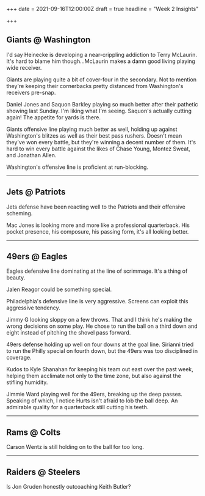 +++
date = 2021-09-16T12:00:00Z
draft = true
headline = "Week 2 Insights"

+++
## Giants @ Washington

I'd say Heinecke is developing a near-crippling addiction to Terry McLaurin. It's hard to blame him though...McLaurin makes a damn good living playing wide receiver.

Giants are playing quite a bit of cover-four in the secondary. Not to mention they're keeping their cornerbacks pretty distanced from Washington's receivers pre-snap.

Daniel Jones and Saquon Barkley playing so much better after their pathetic showing last Sunday. I'm liking what I'm seeing. Saquon's actually cutting again! The appetite for yards is there.

Giants offensive line playing much better as well, holding up against Washington's blitzes as well as their best pass rushers. Doesn't mean they've won every battle, but they're winning a decent number of them. It's hard to win every battle against the likes of Chase Young, Montez Sweat, and Jonathan Allen.

Washington's offensive line is proficient at run-blocking.

***

## Jets @ Patriots

Jets defense have been reacting well to the Patriots and their offensive scheming.

Mac Jones is looking more and more like a professional quarterback. His pocket presence, his composure, his passing form, it's all looking better.

***

## 49ers @ Eagles

Eagles defensive line dominating at the line of scrimmage. It's a thing of beauty.

Jalen Reagor could be something special.

Philadelphia's defensive line is very aggressive. Screens can exploit this aggressive tendency.

Jimmy G looking sloppy on a few throws. That and I think he's making the wrong decisions on some play. He chose to run the ball on a third down and eight instead of pitching the shovel pass forward.

49ers defense holding up well on four downs at the goal line. Sirianni tried to run the Philly special on fourth down, but the 49ers was too disciplined in coverage.

Kudos to Kyle Shanahan for keeping his team out east over the past week, helping them acclimate not only to the time zone, but also against the stifling humidity.

Jimmie Ward playing well for the 49ers, breaking up the deep passes. Speaking of which, I notice Hurts isn't afraid to lob the ball deep. An admirable quality for a quarterback still cutting his teeth.

***

## Rams @ Colts

Carson Wentz is still holding on to the ball for too long.

***

## Raiders @ Steelers

Is Jon Gruden honestly outcoaching Keith Butler?